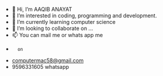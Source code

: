 - 👋 Hi, I’m AAQIB ANAYAT
- 👀 I’m interested in coding, programming and development.
- 🌱 I’m currently learning computer science
- 💞️ I’m looking to collaborate on ...
- 📫 You can mail me or whats app me 
-       on
-    computermac58@gmail.com
-    9596331605     whatsapp

<!---
computermac58/computermac58 is a ✨ special ✨ repository because its `README.md` (this file) appears on your GitHub profile.
You can click the Preview link to take a look at your changes.
--->
